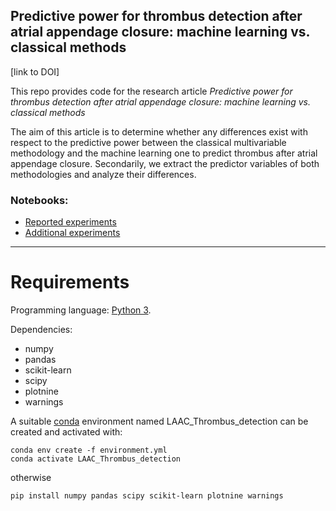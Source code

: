## Predictive power for thrombus detection after atrial appendage closure: machine learning vs. classical methods

[link to DOI]

This repo provides code for the research article *Predictive power for thrombus detection after atrial appendage closure: machine learning vs. classical methods*

The aim of this article is to determine whether any differences exist with respect to the predictive power between the classical multivariable methodology and the machine learning one to predict thrombus after atrial appendage closure. Secondarily, we extract the predictor variables of both methodologies and analyze their differences.
 
### Notebooks:

- [Reported experiments](https://github.com/IA-Cardiologia-husa/LAAC_Thrombus_detection_MLvsClassical/blob/main/Final_experiments.ipynb)
- [Additional experiments](https://github.com/IA-Cardiologia-husa/LAAC_Thrombus_detection_MLvsClassical/blob/main/Additional_experiments.ipynb)

---
# Requirements

Programming language: [Python 3](https://www.python.org/).

Dependencies:
- numpy
- pandas
- scikit-learn
- scipy
- plotnine
- warnings

A suitable [conda](https://docs.conda.io/projects/conda/en/latest/index.html) environment named LAAC_Thrombus_detection can be created and activated with:

    conda env create -f environment.yml
    conda activate LAAC_Thrombus_detection

otherwise

    pip install numpy pandas scipy scikit-learn plotnine warnings

